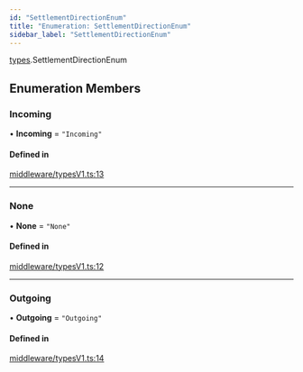 ```yaml
---
id: "SettlementDirectionEnum"
title: "Enumeration: SettlementDirectionEnum"
sidebar_label: "SettlementDirectionEnum"
---
```


[types](../../../modules/Types/Types.md).SettlementDirectionEnum

## Enumeration Members

### Incoming

• **Incoming** = ``"Incoming"``

#### Defined in

[middleware/typesV1.ts:13](https://github.com/PolymeshAssociation/polymesh-sdk/blob/95f248df/src/middleware/typesV1.ts#L13)

___

### None

• **None** = ``"None"``

#### Defined in

[middleware/typesV1.ts:12](https://github.com/PolymeshAssociation/polymesh-sdk/blob/95f248df/src/middleware/typesV1.ts#L12)

___

### Outgoing

• **Outgoing** = ``"Outgoing"``

#### Defined in

[middleware/typesV1.ts:14](https://github.com/PolymeshAssociation/polymesh-sdk/blob/95f248df/src/middleware/typesV1.ts#L14)
